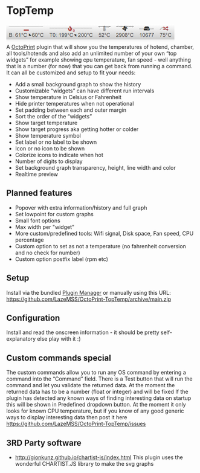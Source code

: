 # TopTemp
![](extras/main.png)<br/>
A [OctoPrint](https://github.com/foosel/OctoPrint) plugin that will show you the temperatures of hotend, chamber, all tools/hotends and also add an unlimited number of your own “top widgets” for example showing cpu temperature, fan speed - well anything that is a number (for now) that you can get back from running a command.
It can all be customized and setup to fit your needs:
* Add a small background graph to show the history
* Customizable “widgets” can have different run intervals 
* Show temperature in Celsius or Fahrenheit
* Hide printer temperatures when not operational
* Set padding between each and outer margin
* Sort the order of the “widgets”
* Show target temperature
* Show target progress aka getting hotter or colder
* Show temperature symbol
* Set label or no label to be shown
* Icon or no icon to be shown
* Colorize icons to indicate when hot
* Number of digits to display
* Set background graph transparency, height, line width and color
* Realtime preview

## Planned features
* Popover with extra information/history and full graph
* Set lowpoint for custom graphs
* Small font options
* Max width per "widget"
* More custom/predefined tools: Wifi signal, Disk space, Fan speed, CPU percentage
* Custom option to set as not a temperature (no fahrenheit conversion and no check for number)
* Custom option postfix label (rpm etc)

## Setup
Install via the bundled [Plugin Manager](https://github.com/foosel/OctoPrint/wiki/Plugin:-Plugin-Manager)
or manually using this URL:
    https://github.com/LazeMSS/OctoPrint-TopTemp/archive/main.zip

## Configuration
Install and read the onscreen information - it should be pretty self-explanatory else play with it :) 

## Custom commands special
The custom commands allow you to run any OS command by entering a command into the “Command” field. There is a Test button that will run the command and let you validate the returned data. At the moment the returned data has to be a number (float or integer) and will be fixed
If the plugin has detected any known ways of finding interesting data on startup this will be shown in Predefined dropdown button.
At the moment it only looks for known CPU temperature, but if you know of any good generic ways to display interesting data then post it here https://github.com/LazeMSS/OctoPrint-TopTemp/issues

## 3RD Party software
* http://gionkunz.github.io/chartist-js/index.html
This plugin uses the wonderful CHARTIST.JS library to make the svg graphs
